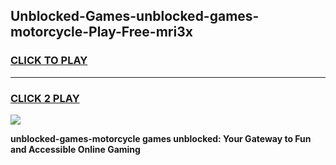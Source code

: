 
## Unblocked-Games-unblocked-games-motorcycle-Play-Free-mri3x
<h3>
<a href="https://premium76.site?title=unblocked-games-motorcycle&ref=15A">CLICK TO PLAY</a></h3>
<hr>

<h3>
<a href="https://premium76.site?title=unblocked-games-motorcycle&ref=15A">CLICK 2 PLAY</a>
  
</h3>

<a href="https://premium76.site?title=unblocked-games-motorcycle&ref=15A"><img src="https://clearcache.store/games.png"></a>


**unblocked-games-motorcycle games unblocked: Your Gateway to Fun and Accessible Online Gaming**
